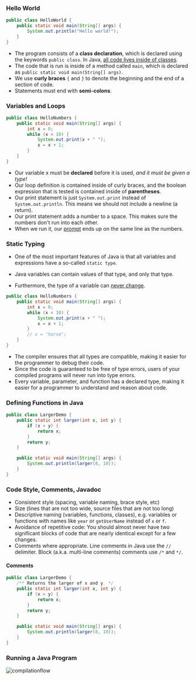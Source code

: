 ### Hello World

```java
public class HelloWorld {
    public static void main(String[] args) {
        System.out.println("Hello world!");
    }
}
```

- The program consists of a **class declaration**, which is declared using the keywords `public class`. In Java, <u>all code lives inside of classes</u>.
- The code that is run is inside of a method called `main`, which is declared as `public static void main(String[] args)`.
- We use **curly braces** `{` and `}` to denote the beginning and the end of a section of code.
- Statements must end with **semi-colons**.

### Variables and Loops

```java
public class HelloNumbers {
    public static void main(String[] args) {
        int x = 0;
        while (x < 10) {
            System.out.print(x + " ");
            x = x + 1;
        }
    }
}
```

- Our variable x must be **declared** before it is used, *and it must be given a type!*
- Our loop definition is contained inside of curly braces, and the boolean expression that is tested is contained inside of **parentheses**.
- Our print statement is just `System.out.print` instead of `System.out.println`. This means we should not include a newline (a return).
- Our print statement adds a number to a space. This makes sure the numbers don't run into each other. 
- When we run it, our <u>prompt</u> ends up on the same line as the numbers.

### Static Typing

* One of the most important features of Java is that all variables and expressions have a so-called `static type`. 

* Java variables can contain values of that type, and only that type.

* Furthermore, the type of a variable can <u>never change</u>.

```java
public class HelloNumbers {
    public static void main(String[] args) {
        int x = 0;
        while (x < 10) {
            System.out.print(x + " ");
            x = x + 1;
        }
        // x = "horse";
    }
}
```

- The compiler ensures that all types are compatible, making it easier for the programmer to debug their code.
- Since the code is guaranteed to be free of type errors, users of your compiled programs will never run into type errors.
- Every variable, parameter, and function has a declared type, making it easier for a programmer to understand and reason about code.

### Defining Functions in Java

```java
public class LargerDemo {
    public static int larger(int x, int y) {
        if (x > y) {
            return x;
        }
        return y;
    }

    public static void main(String[] args) {
        System.out.println(larger(8, 10));
    }
}
```

### Code Style, Comments, Javadoc

- Consistent style (spacing, variable naming, brace style, etc)
- Size (lines that are not too wide, source files that are not too long)
- Descriptive naming (variables, functions, classes), e.g. variables or functions with names like `year` or `getUserName` instead of `x` or `f`.
- Avoidance of repetitive code: You should almost never have two significant blocks of code that are nearly identical except for a few changes.
- Comments where appropriate. Line comments in Java use the `//` delimiter. Block (a.k.a. multi-line comments) comments use `/*` and `*/`.

#### Comments

```java
public class LargerDemo {
    /** Returns the larger of x and y. */           
    public static int larger(int x, int y) {
        if (x > y) {
            return x;
        }
        return y;
    }

    public static void main(String[] args) {
        System.out.println(larger(8, 10));
    }
}
```

### Running a Java Program

![compilationflow](https://joshhug.gitbooks.io/hug61b/content/assets/compilation_figure.svg)

